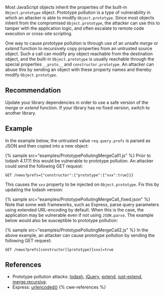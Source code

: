 Most JavaScript objects inherit the properties of the built-in `Object.prototype` object. Prototype pollution is a type of vulnerability in which an attacker is able to modify `Object.prototype`. Since most objects inherit from the compromised `Object.prototype`, the attacker can use this to tamper with the application logic, and often escalate to remote code execution or cross-site scripting.

One way to cause prototype pollution is through use of an unsafe *merge* or *extend* function to recursively copy properties from an untrusted source object. Such a call can modify any object reachable from the destination object, and the built-in `Object.prototype` is usually reachable through the special properties `__proto__` and `constructor.prototype`. An attacker can abuse this by sending an object with these property names and thereby modify `Object.prototype`.


## Recommendation
Update your library dependencies in order to use a safe version of the *merge* or *extend* function. If your library has no fixed version, switch to another library.


## Example
In the example below, the untrusted value `req.query.prefs` is parsed as JSON and then copied into a new object:

{% sample src="examples/PrototypePollutingMergeCall1.js" %}
Prior to lodash 4.17.11 this would be vulnerable to prototype pollution. An attacker could send the following GET request:

```
GET /news?prefs={"constructor":{"prototype":{"xxx":true}}}
```
This causes the `xxx` property to be injected on `Object.prototype`. Fix this by updating the lodash version:

{% sample src="examples/PrototypePollutingMergeCall_fixed.json" %}
Note that some web frameworks, such as Express, parse query parameters using extended URL-encoding by default. When this is the case, the application may be vulnerable even if not using `JSON.parse`. The example below would also be susceptible to prototype pollution:

{% sample src="examples/PrototypePollutingMergeCall2.js" %}
In the above example, an attacker can cause prototype pollution by sending the following GET request:

```
GET /news?prefs[constructor][prototype][xxx]=true
```

## References
* Prototype pollution attacks: [lodash](https://hackerone.com/reports/380873), [jQuery](https://hackerone.com/reports/454365), [extend](https://hackerone.com/reports/381185), [just-extend](https://hackerone.com/reports/430291), [merge.recursive](https://hackerone.com/reports/381194).
* Express: [urlencoded()](https://expressjs.com/en/api.html#express.urlencoded)
{% cwe-references %}
